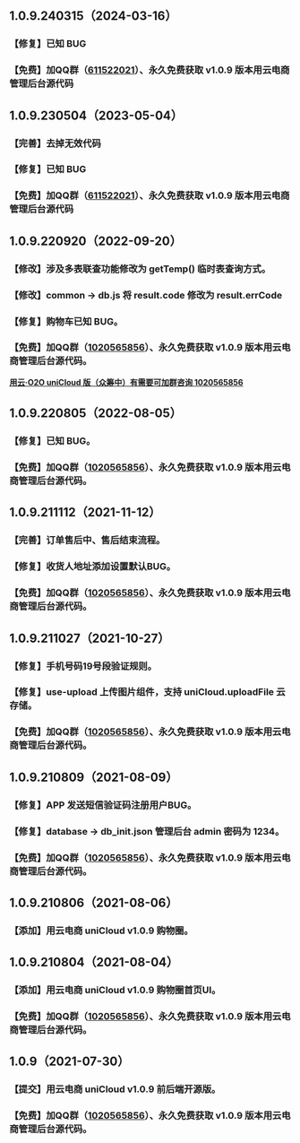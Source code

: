 ## 1.0.9.240315（2024-03-16）
### 【修复】已知 BUG  
### 【免费】加QQ群（[611522021](https://jq.qq.com/?_wv=1027&k=ixdKtueT&jump_from=usecloud)）、永久免费获取 v1.0.9 版本用云电商管理后台源代码
## 1.0.9.230504（2023-05-04）
### 【完善】去掉无效代码  
### 【修复】已知 BUG  
### 【免费】加QQ群（[611522021](https://jq.qq.com/?_wv=1027&k=ixdKtueT&jump_from=usecloud)）、永久免费获取 v1.0.9 版本用云电商管理后台源代码
## 1.0.9.220920（2022-09-20）
### 【修改】涉及多表联查功能修改为 getTemp() 临时表查询方式。  
### 【修改】common -> db.js 将 result.code 修改为 result.errCode  
### 【修复】购物车已知 BUG。  
### 【免费】加QQ群（[1020565856](https://qm.qq.com/cgi-bin/qm/qr?k=BNUlrZAQXPolwALtcBm_rMabq0bx3_n-&jump_from=usecloud)）、永久免费获取 v1.0.9 版本用云电商管理后台源代码。  
**[用云·O2O uniCloud 版（众筹中）有需要可加群咨询 1020565856](https://qm.qq.com/cgi-bin/qm/qr?k=BNUlrZAQXPolwALtcBm_rMabq0bx3_n-&jump_from=usecloud)**  
## 1.0.9.220805（2022-08-05）
### 【修复】已知 BUG。  
### 【免费】加QQ群（[1020565856](https://qm.qq.com/cgi-bin/qm/qr?k=BNUlrZAQXPolwALtcBm_rMabq0bx3_n-&jump_from=usecloud)）、永久免费获取 v1.0.9 版本用云电商管理后台源代码。  

## 1.0.9.211112（2021-11-12）
### 【完善】订单售后中、售后结束流程。  
### 【修复】收货人地址添加设置默认BUG。  
### 【免费】加QQ群（[1020565856](https://qm.qq.com/cgi-bin/qm/qr?k=BNUlrZAQXPolwALtcBm_rMabq0bx3_n-&jump_from=usecloud)）、永久免费获取 v1.0.9 版本用云电商管理后台源代码。  

## 1.0.9.211027（2021-10-27）
### 【修复】手机号码19号段验证规则。
### 【修复】use-upload 上传图片组件，支持 uniCloud.uploadFile 云存储。
### 【免费】加QQ群（[1020565856](https://qm.qq.com/cgi-bin/qm/qr?k=BNUlrZAQXPolwALtcBm_rMabq0bx3_n-&jump_from=usecloud)）、永久免费获取 v1.0.9 版本用云电商管理后台源代码。  

## 1.0.9.210809（2021-08-09）
### 【修复】APP 发送短信验证码注册用户BUG。
### 【修复】database -> db_init.json 管理后台 admin 密码为 1234。
### 【免费】加QQ群（[1020565856](https://qm.qq.com/cgi-bin/qm/qr?k=BNUlrZAQXPolwALtcBm_rMabq0bx3_n-&jump_from=usecloud)）、永久免费获取 v1.0.9 版本用云电商管理后台源代码。  

## 1.0.9.210806（2021-08-06）
### 【添加】用云电商 uniCloud v1.0.9 购物圈。  
## 1.0.9.210804（2021-08-04）
### 【添加】用云电商 uniCloud v1.0.9 购物圈首页UI。  
### 【免费】加QQ群（[1020565856](https://qm.qq.com/cgi-bin/qm/qr?k=BNUlrZAQXPolwALtcBm_rMabq0bx3_n-&jump_from=usecloud)）、永久免费获取 v1.0.9 版本用云电商管理后台源代码。  

## 1.0.9（2021-07-30）
### 【提交】用云电商 uniCloud v1.0.9 前后端开源版。  
### 【免费】加QQ群（[1020565856](https://qm.qq.com/cgi-bin/qm/qr?k=BNUlrZAQXPolwALtcBm_rMabq0bx3_n-&jump_from=usecloud)）、永久免费获取 v1.0.9 版本用云电商管理后台源代码。  
